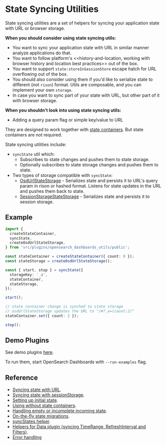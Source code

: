 # State Syncing Utilities

State syncing utilities are a set of helpers for syncing your application state
with URL or browser storage.

**When you should consider using state syncing utils:**

- You want to sync your application state with URL in similar manner analyze applications do that.
- You want to follow platform's <<history-and-location, working with browser history and location best practices>> out of the box.
- You want to support `state:storeInSessionStore` escape hatch for URL overflowing out of the box.
- You should also consider using them if you'd like to serialize state to different (not `rison`) format. Utils are composable, and you can implement your own `storage`.
- In case you want to sync part of your state with URL, but other part of it with browser storage.

**When you shouldn't look into using state syncing utils:**

- Adding a query param flag or simple key/value to URL

They are designed to work together with [state containers](../state-containers). But state containers are not required.

State syncing utilities include:

- `syncState` util which:
  - Subscribes to state changes and pushes them to state storage.
  - Optionally subscribes to state storage changes and pushes them to state.
- Two types of storage compatible with `syncState`:
  - [OsdUrlStateStorage](./storages/osd_url_storage.md) - Serializes state and persists it to URL's query param in rison or hashed format.
    Listens for state updates in the URL and pushes them back to state.
  - [SessionStorageStateStorage](./storages/session_storage.md) - Serializes state and persists it to session storage.

## Example

```ts
import {
  createStateContainer,
  syncState,
  createOsdUrlStateStorage,
} from 'src/plugins/opensearch_dashboards_utils/public';

const stateContainer = createStateContainer({ count: 0 });
const stateStorage = createOsdUrlStateStorage();

const { start, stop } = syncState({
  storageKey: '_a',
  stateContainer,
  stateStorage,
});

start();

// state container change is synched to state storage
// osdUrlStateStorage updates the URL to "/#?_a=(count:2)"
stateContainer.set({ count: 2 });

stop();
```

## Demo Plugins

See demo plugins [here](../../../../../examples/state_containers_examples).

To run them, start OpenSearch Dashboards with `--run-examples` flag.

## Reference

- [Syncing state with URL](./storages/osd_url_storage.md).
- [Syncing state with sessionStorage](./storages/session_storage.md).
- [Setting up initial state](./initial_state.md).
- [Using without state containers](./no_state_containers.md).
- [Handling empty or incomplete incoming state](./empty_or_incomplete_incoming_state.md).
- [On-the-fly state migrations](./on_fly_state_migrations.md).
- [syncStates helper](./sync_states.md).
- [Helpers for Data plugin (syncing TimeRange, RefreshInterval and Filters)](./data_plugin_helpers.md).
- [Error handling](./error_handling.md)
